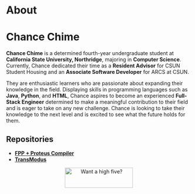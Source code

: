# About
# Chance Chime

**Chance Chime** is a determined fourth-year undergraduate student at **California State University, Northridge**, majoring in **Computer Science**. Currently, Chance dedicated their time as a **Resident Advisor** for CSUN Student Housing and an **Associate Software Developer** for ARCS at CSUN.

They are enthusiastic learners who are passionate about expanding their knowledge in the field. Displaying skills in programming languages such as **Java**, **Python**, and **HTML**, Chance aspires to become an experienced **Full-Stack Engineer** determined to make a meaningful contribution to their field and is eager to take on any new challenge. Chance is looking to take their knowledge to the next level and is excited to see what the future holds for them.

## Repositories

- [**FPP + Proteus Compiler**](https://github.com/AlbertoSantana0/ProteusFPP)
- [**TransModus**](https://github.com/TheRealEngineers/TransModus)

<div align="center">
<a href="https://www.buymeacoffee.com/chancechime"><img src="https://cdn.buymeacoffee.com/buttons/v2/default-yellow.png" height="55px" width="185px" alt="Want a high five?"></a>
</div>